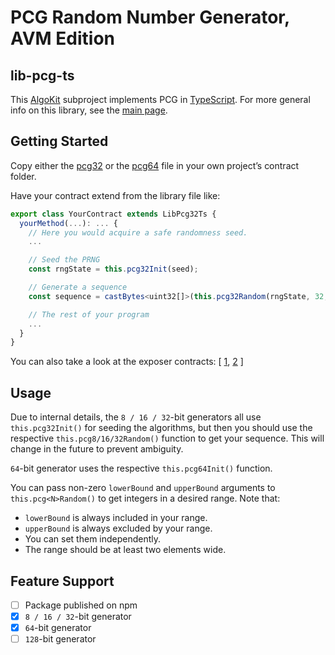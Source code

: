 # PCG Random Number Generator, AVM Edition

## lib-pcg-ts
This [AlgoKit](http://algokit.io) subproject implements PCG in [TypeScript](https://tealscript.netlify.app/).
For more general info on this library, see the [main page](../..).

## Getting Started
Copy either the [pcg32](lib_pcg/lib-pcg32-ts.algo.ts) or the [pcg64](lib_pcg/lib-pcg64-ts.algo.ts)
file in your own project’s contract folder.

Have your contract extend from the library file like:
```typescript
export class YourContract extends LibPcg32Ts {
  yourMethod(...): ... {
    // Here you would acquire a safe randomness seed.
    ...

    // Seed the PRNG
    const rngState = this.pcg32Init(seed);

    // Generate a sequence
    const sequence = castBytes<uint32[]>(this.pcg32Random(rngState, 32, lower_bound, upper_bound, length)[1]);

    // The rest of your program
    ...
  }
}
```
You can also take a look at the exposer contracts:
[
  [1](./contracts/lib-pcg32-exposer-ts.algo.ts),
  [2](./contracts/lib-pcg64-exposer-ts.algo.ts)
]

## Usage
Due to internal details, the `8 / 16 / 32`-bit generators all use `this.pcg32Init()` for seeding the algorithms,
but then you should use the respective `this.pcg8/16/32Random()` function to get your sequence.
This will change in the future to prevent ambiguity.

`64`-bit generator uses the respective `this.pcg64Init()` function.

You can pass non-zero `lowerBound` and `upperBound` arguments to `this.pcg<N>Random()` to get integers in a desired range.
Note that:
- `lowerBound` is always included in your range.
- `upperBound` is always excluded by your range.
- You can set them independently.
- The range should be at least two elements wide.

## Feature Support
- [ ] Package published on npm
- [x] `8 / 16 / 32`-bit generator
- [x] `64`-bit generator
- [ ] `128`-bit generator
